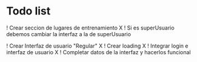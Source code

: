 # Todo list 
! Crear seccion de lugares de entrenamiento X 
    ! Si es superUsuario debemos cambiar la interfaz a  la de superUsuario
    
! Crear Interfaz de usuario "Regular" X
! Crear loading X
! Integrar login e interfaz de usuario X
! Completar datos de la interfaz y hacerlos funcional
